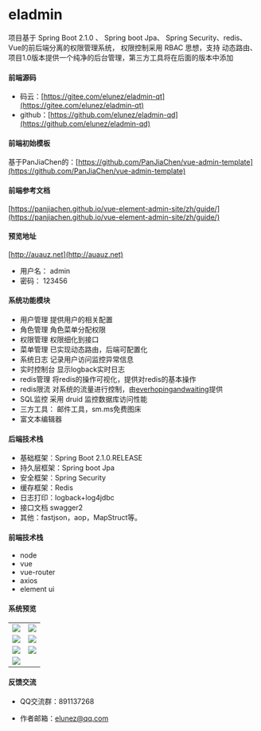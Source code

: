 # eladmin

项目基于 Spring Boot 2.1.0 、 Spring boot Jpa、 Spring Security、redis、Vue的前后端分离的权限管理系统， 权限控制采用 RBAC 思想，支持 动态路由、项目1.0版本提供一个纯净的后台管理，第三方工具将在后面的版本中添加

#### 前端源码
- 码云：[https://gitee.com/elunez/eladmin-qt](https://gitee.com/elunez/eladmin-qt)
- github：[https://github.com/elunez/eladmin-qd](https://github.com/elunez/eladmin-qd)

#### 前端初始模板
基于PanJiaChen的：[https://github.com/PanJiaChen/vue-admin-template](https://github.com/PanJiaChen/vue-admin-template)

#### 前端参考文档
[https://panjiachen.github.io/vue-element-admin-site/zh/guide/](https://panjiachen.github.io/vue-element-admin-site/zh/guide/)

#### 预览地址
[http://auauz.net](http://auauz.net)
- 用户名： admin
- 密码： 123456

#### 系统功能模块

- 用户管理 提供用户的相关配置
- 角色管理 角色菜单分配权限
- 权限管理 权限细化到接口
- 菜单管理 已实现动态路由，后端可配置化
- 系统日志 记录用户访问监控异常信息
- 实时控制台 显示logback实时日志
- redis管理 将redis的操作可视化，提供对redis的基本操作
- redis限流 对系统的流量进行控制，由[everhopingandwaiting](https://github.com/everhopingandwaiting)提供
- SQL监控 采用 druid 监控数据库访问性能
- 三方工具： 邮件工具，sm.ms免费图床
- 富文本编辑器

#### 后端技术栈

- 基础框架：Spring Boot 2.1.0.RELEASE
- 持久层框架：Spring boot Jpa
- 安全框架：Spring Security
- 缓存框架：Redis
- 日志打印：logback+log4jdbc
- 接口文档 swagger2
- 其他：fastjson，aop，MapStruct等。

#### 前端技术栈
- node
- vue
- vue-router
- axios
- element ui

#### 系统预览
<table>
    <tr>
        <td><img src="https://i.loli.net/2018/12/22/5c1e10c781eec.png"/></td>
        <td><img src="https://i.loli.net/2018/12/22/5c1e10c7890ab.png"/></td>
    </tr>
    <tr>
        <td><img src="https://i.loli.net/2018/12/22/5c1e10c782a05.png"/></td>
        <td><img src="https://i.loli.net/2018/12/22/5c1e10c7b089b.png"/></td>
    </tr>
    <tr>
        <td><img src="https://i.loli.net/2018/12/22/5c1e10c7b9c30.png"/></td>
        <td><img src="https://i.loli.net/2018/12/22/5c1e10c7b7504.png"/></td>
    </tr>
    <tr>
        <td><img src="https://i.loli.net/2018/12/22/5c1e10c7a9f7d.png"/></td>
    </tr>
</table>

#### 反馈交流

- QQ交流群：891137268

- 作者邮箱：elunez@qq.com
